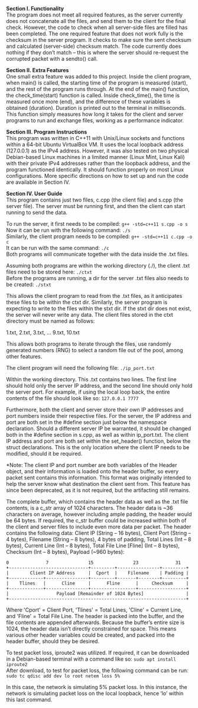 **Section I. Functionality** <br />
  The program does not meet all required features, as the server currently does not concatenate all the files, and send them to the client for the final check. 
 However, the code to check when all server-side files are filled has been completed. The one required feature that does not work fully is the checksum in the server program. 
 It checks to make sure the sent checksum and calculated (server-side) checksum match. The code currently does nothing if they don’t match – this is where the server should re-request the corrupted packet with a sendto() call. 

**Section II. Extra Features** <br />
	One small extra feature was added to this project. Inside the client program, when main() is called, the starting time of the program is measured (start), and the rest of the program runs through. 
 At the end of the main() function, the check_time(start) function is called. Inside check_time(), the time is measured once more (end), and the difference of these variables is obtained (duration). 
 Duration is printed out to the terminal in milliseconds. This function simply measures how long it takes for the client and server programs to run and exchange files, working as a performance indicator. 

**Section III. Program Instructions** <br />
	This program was written in C++11 with Unix/Linux sockets and functions within a 64-bit Ubuntu VirtualBox VM. It uses the local loopback address (127.0.0.1) as the IPv4 address. 
 However, it was also tested on two physical Debian-based Linux machines in a limited manner (Linux Mint, Linux Kali) with their private IPv4 addresses rather than the loopback address, and the program functioned identically. 
 It should function properly on most Linux configurations. More specific directions on how to set up and run the code are available in Section IV. 

**Section IV. User Guide** <br />
This program contains just two files, c.cpp (the client file) and s.cpp (the server file). The server must be running first, and then the client can start running to send the data. 

To run the server, it first needs to be compiled: ```g++ -std=c++11 s.cpp -o s``` <br />
Now it can be run with the following command: ```./s``` <br />
Similarly, the client program needs to be compiled: ```g++ -std=c++11 c.cpp -o c``` <br />
It can be run with the same command: ```./c``` <br />
Both programs will communicate together with the data inside the .txt files. 

Assuming both programs are within the working directory (./), the client .txt files need to be stored here: ```./ctxt``` <br />
Before the programs are running, a dir for the server .txt files also needs to be created: ```./stxt``` <br />

This allows the client program to read from the .txt files, as it anticipates these files to be within the ctxt dir. Similarly, the server program is expecting to write to the files within the stxt dir. 
If the stxt dir does not exist, the server will never write any data. The client files stored in the ctxt directory must be named as follows:

1.txt, 2.txt, 3.txt, … 9.txt, 10.txt

This allows both programs to iterate through the files, use randomly generated numbers (RNG) to select a random file out of the pool, among other features. 

The client program will need the following file: ```./ip_port.txt``` <br />

Within the working directory. This .txt contains two lines. The first line should hold only the server IP address, and the second line should only hold the server port. 
For example, if using the local loop back, the entire contents of the file should look like so:
                                                                                                            ```127.0.0.1
                                                                                                            7777``` <br />
                                                                                                            
Furthermore, both the client and server store their own IP addresses and port numbers inside their respective files. For the server, the IP address and port are both set in the #define section just below the namespace declaration. 
Should a different server IP be warranted, it should be changed both in the #define section in s.cpp, as well as within ip_port.txt. The client IP address and port are both set within the set_header() function, below the struct declarations. 
This is the only location where the client IP needs to be modified, should it be required. 

*Note: The client IP and port number are both variables of the Header object, and their information is loaded onto the header buffer, so every packet sent contains this information. 
This format was originally intended to help the server know what destination the client sent from. This feature has since been deprecated, as it is not required, but the artifacting still remains.

The complete buffer, which contains the header data as well as the .txt file contents, is a c_str array of 1024 characters. The header data is ~36 characters on average, however including ample padding, the header would be 64 bytes. 
If required, the c_str buffer could be increased within both of the client and server files to include even more data per packet. The header contains the following data: Client IP (String – 16 bytes), Client Port (String – 4 bytes), 
Filename (String – 8 bytes), 4 bytes of padding, Total Lines (Int – 8 bytes), Current Line (Int – 8 bytes), Total File Line [Fline] (Int – 8 bytes), Checksum (Int – 8 bytes), Payload (~960 bytes):

```
0		       7		       15		        23		        31	
+------------------------------+---------+----------------+---------+
|        Client IP Address	   |  Cport  |	  Filename	  | Padding |         
+-------------+----------------+---------+-------+--------+---------+
|    Tlines   |      Cline     |      Fline      |     Checksum     |               
+-------------+----------------+-----------------+------------------+
|                  Payload [Remainder of 1024 Bytes]                |
+-------------------------------------------------------------------+ 
```


Where 'Cport' = Client Port, 'Tlines' = Total Lines, 'Cline' = Current Line, and 'Fline' = Total File Line. The header is packed into the buffer, and the file contents are appended afterwards. 
Because the buffer’s entire size is 1024, the header data isn’t directly constrained for space. This means various other header variables could be created, and packed into the header buffer, should they be desired. 
 
To test packet loss, iproute2 was utilized. If required, it can be downloaded in a Debian-based terminal with a command like so: ```sudo apt install iproute2``` <br />
After download, to test for packet loss, the following command can be run: ```sudo tc qdisc add dev lo root netem loss 5%``` <br />

In this case, the network is simulating 5% packet loss. In this instance, the network is simulating packet loss on the local loopback, hence ‘lo’ within this last command.
